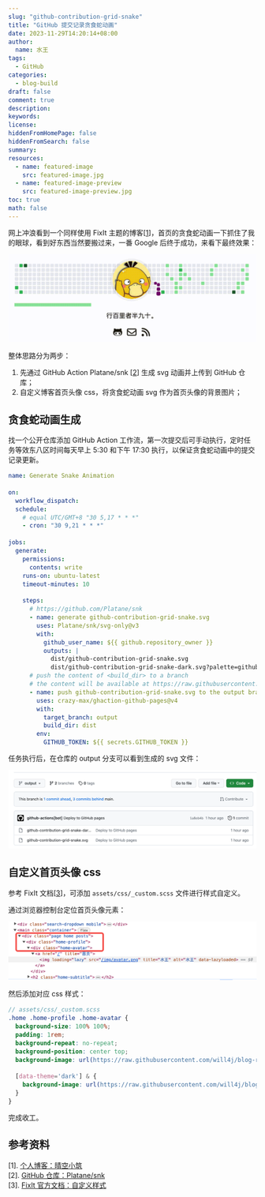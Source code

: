 ```yaml
---
slug: "github-contribution-grid-snake"
title: "GitHub 提交记录贪食蛇动画"
date: 2023-11-29T14:20:14+08:00
author:
  name: 水王
tags:
  - GitHub
categories:
  - blog-build
draft: false
comment: true
description:
keywords:
license:
hiddenFromHomePage: false
hiddenFromSearch: false
summary:
resources:
  - name: featured-image
    src: featured-image.jpg
  - name: featured-image-preview
    src: featured-image-preview.jpg
toc: true
math: false
---
```


网上冲浪看到一个同样使用 FixIt 主题的博客[[1]]，首页的贪食蛇动画一下抓住了我的眼球，看到好东西当然要搬过来，一番 Google 后终于成功，来看下最终效果：

![贪食蛇动画](images/light-snake.gif)

整体思路分为两步：
1. 先通过 GitHub Action Platane/snk [[2]] 生成 svg 动画并上传到 GitHub 仓库；
2. 自定义博客首页头像 css，将贪食蛇动画 svg 作为首页头像的背景图片；

## 贪食蛇动画生成
找一个公开仓库添加 GitHub Action 工作流，第一次提交后可手动执行，定时任务等效东八区时间每天早上 5:30 和下午 17:30 执行，以保证贪食蛇动画中的提交记录更新。

```yaml
name: Generate Snake Animation

on:
  workflow_dispatch:
  schedule:
    # equal UTC/GMT+8 "30 5,17 * * *"
    - cron: "30 9,21 * * *"

jobs:
  generate:
    permissions:
      contents: write
    runs-on: ubuntu-latest
    timeout-minutes: 10
    
    steps:
      # https://github.com/Platane/snk
      - name: generate github-contribution-grid-snake.svg
        uses: Platane/snk/svg-only@v3
        with:
          github_user_name: ${{ github.repository_owner }}
          outputs: |
            dist/github-contribution-grid-snake.svg
            dist/github-contribution-grid-snake-dark.svg?palette=github-dark
      # push the content of <build_dir> to a branch
      # the content will be available at https://raw.githubusercontent.com/<github_user>/<repository>/<target_branch>/<file>
      - name: push github-contribution-grid-snake.svg to the output branch
        uses: crazy-max/ghaction-github-pages@v4
        with:
          target_branch: output
          build_dir: dist
        env:
          GITHUB_TOKEN: ${{ secrets.GITHUB_TOKEN }}
```

任务执行后，在仓库的 output 分支可以看到生成的 svg 文件：

![snake-svg-output.png](images/snake-svg-output.png)

## 自定义首页头像 css
参考 FixIt 文档[[3]]，可添加 `assets/css/_custom.scss` 文件进行样式自定义。

通过浏览器控制台定位首页头像元素：

![控制台定位头像](images/console-inspect.png)

然后添加对应 css 样式：
```scss
// assets/css/_custom.scss
.home .home-profile .home-avatar {
  background-size: 100% 100%;
  padding: 1rem;
  background-repeat: no-repeat;
  background-position: center top;
  background-image: url(https://raw.githubusercontent.com/will4j/blog-resource/output/github-contribution-grid-snake.svg);

  [data-theme='dark'] & {
    background-image: url(https://raw.githubusercontent.com/will4j/blog-resource/output/github-contribution-grid-snake-dark.svg);
  }
}
```

完成收工。

## 参考资料
\[1\]. [个人博客：晴空小筑][1]  
\[2\]. [GitHub 仓库：Platane/snk][2]  
\[3\]. [FixIt 官方文档：自定义样式][3]  

[1]:https://clearsky.me/
[2]:https://github.com/Platane/snk
[3]:https://fixit.lruihao.cn/documentation/advanced/#style-customization
